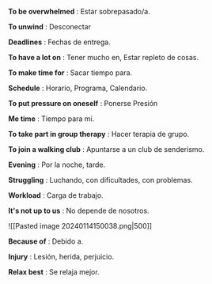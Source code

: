 
**To be overwhelmed** : Estar sobrepasado/a.

**To unwind** : Desconectar

**Deadlines** : Fechas de entrega.

**To have a lot on** : Tener mucho en, Estar repleto de cosas.

**To make time for** : Sacar tiempo para.

**Schedule** : Horario, Programa, Calendario. 

**To put pressure on oneself** : Ponerse Presión

**Me time** : Tiempo para mí.

**To take part in group therapy** : Hacer terapia de grupo.

**To join a walking club** : Apuntarse a un club de senderismo.

**Evening** : Por la noche, tarde.

**Struggling** : Luchando, con dificultades, con problemas.

**Workload** : Carga de trabajo.

**It's not up to us** : No depende de nosotros.

![[Pasted image 20240114150038.png|500]]


**Because of** : Debido a.

**Injury** : Lesión, herida, perjuicio.

**Relax best** : Se relaja mejor.